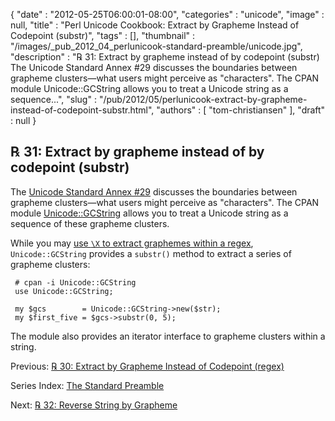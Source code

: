 {
   "date" : "2012-05-25T06:00:01-08:00",
   "categories" : "unicode",
   "image" : null,
   "title" : "Perl Unicode Cookbook: Extract by Grapheme Instead of Codepoint (substr)",
   "tags" : [],
   "thumbnail" : "/images/_pub_2012_04_perlunicook-standard-preamble/unicode.jpg",
   "description" : "℞ 31: Extract by grapheme instead of by codepoint (substr) The Unicode Standard Annex #29 discusses the boundaries between grapheme clusters&mdash;what users might perceive as \"characters\". The CPAN module Unicode::GCString allows you to treat a Unicode string as a sequence...",
   "slug" : "/pub/2012/05/perlunicook-extract-by-grapheme-instead-of-codepoint-substr.html",
   "authors" : [
      "tom-christiansen"
   ],
   "draft" : null
}



℞ 31: Extract by grapheme instead of by codepoint (substr)
----------------------------------------------------------

The [Unicode Standard Annex \#29](http://www.unicode.org/reports/tr29/) discusses the boundaries between grapheme clusters—what users might perceive as "characters". The CPAN module [Unicode::GCString](http://search.cpan.org/perldoc?Unicode::GCString) allows you to treat a Unicode string as a sequence of these grapheme clusters.

While you may [use `\X` to extract graphemes within a regex](/pub/2012/05/perlunicookbook-extract-by-grapheme-instead-of-codepoint-regex.html), `Unicode::GCString` provides a `substr()` method to extract a series of grapheme clusters:

     # cpan -i Unicode::GCString
     use Unicode::GCString;

     my $gcs        = Unicode::GCString->new($str);
     my $first_five = $gcs->substr(0, 5);

The module also provides an iterator interface to grapheme clusters within a string.

Previous: [℞ 30: Extract by Grapheme Instead of Codepoint (regex)](/pub/2012/05/perlunicookbook-extract-by-grapheme-instead-of-codepoint-regex.html)

Series Index: [The Standard Preamble](/pub/2012/04/perlunicook-standard-preamble.html)

Next: [℞ 32: Reverse String by Grapheme](/pub/2012/05/perlunicook-reverse-string-by-grapheme.html)
